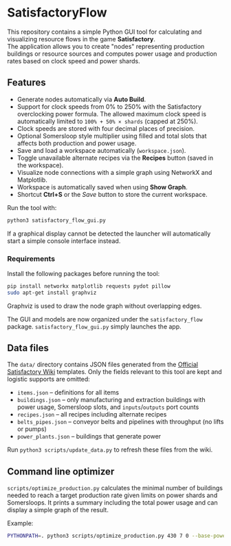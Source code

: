 # SatisfactoryFlow

This repository contains a simple Python GUI tool for calculating and visualizing resource flows in the game **Satisfactory**.  
The application allows you to create "nodes" representing production buildings or resource sources and computes power usage and production rates based on clock speed and power shards.

Features
--------
- Generate nodes automatically via **Auto Build**.
- Support for clock speeds from 0% to 250% with the Satisfactory overclocking power formula. The
  allowed maximum clock speed is automatically limited to `100% + 50% × shards` (capped at 250%).
- Clock speeds are stored with four decimal places of precision.
- Optional Somersloop style multiplier using filled and total slots that affects
  both production and power usage.
- Save and load a workspace automatically (`workspace.json`).
- Toggle unavailable alternate recipes via the **Recipes** button (saved in the workspace).
- Visualize node connections with a simple graph using NetworkX and Matplotlib.
- Workspace is automatically saved when using **Show Graph**.
- Shortcut **Ctrl+S** or the *Save* button to store the current workspace.

Run the tool with:
```bash
python3 satisfactory_flow_gui.py
```

If a graphical display cannot be detected the launcher will automatically
start a simple console interface instead.

### Requirements

Install the following packages before running the tool:

```bash
pip install networkx matplotlib requests pydot pillow
sudo apt-get install graphviz
```

Graphviz is used to draw the node graph without overlapping edges.

The GUI and models are now organized under the `satisfactory_flow` package.
`satisfactory_flow_gui.py` simply launches the app.

## Data files

The `data/` directory contains JSON files generated from the [Official Satisfactory Wiki](https://satisfactory.wiki.gg) templates. Only the fields relevant to this tool are kept and logistic supports are omitted:

- `items.json` – definitions for all items
- `buildings.json` – only manufacturing and extraction buildings with power usage, Somersloop slots, and `inputs`/`outputs` port counts
- `recipes.json` – all recipes including alternate recipes
- `belts_pipes.json` – conveyor belts and pipelines with throughput (no lifts or pumps)
- `power_plants.json` – buildings that generate power

Run `python3 scripts/update_data.py` to refresh these files from the wiki.

## Command line optimizer

`scripts/optimize_production.py` calculates the minimal number of buildings needed to reach a target production rate given limits on power shards and Somersloops. It prints a summary including the total power usage and can display a simple graph of the result.

Example:

```bash
PYTHONPATH=. python3 scripts/optimize_production.py 430 7 0 --base-power 20
```
